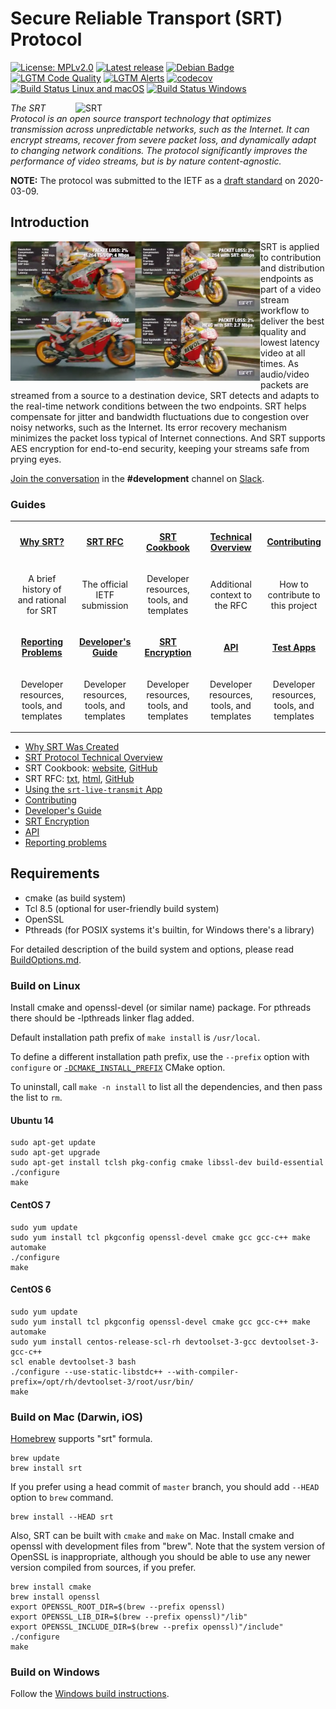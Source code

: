 # Secure Reliable Transport (SRT) Protocol

[![License: MPLv2.0][license-badge]](./LICENSE) [![Latest release][release-badge]][github releases] [![Debian Badge][debian-badge]][debian-package] [![LGTM Code Quality][lgtm-quality-badge]][lgtm-project] [![LGTM Alerts][lgtm-alerts-badge]][lgtm-project] [![codecov][codecov-badge]][codecov-project] [![Build Status Linux and macOS][travis-badge]][travis] [![Build Status Windows][appveyor-badge]][appveyor]

<a href="http://srtalliance.org/">
    <img align="right" alt="SRT" src="http://www.srtalliance.org/wp-content/uploads/SRT_text_hor_logo_grey.png" width="400"/>
</a>

*The SRT Protocol is an open source transport technology that optimizes
transmission across unpredictable networks, such as the Internet. It can
encrypt streams, recover from severe packet loss, and dynamically adapt
to changing network conditions. The protocol significantly improves the
performance of video streams, but is by nature content-agnostic.*

**NOTE:** The protocol was submitted to the IETF
as a [draft standard](https://tools.ietf.org/html/draft-sharabayko-mops-srt-00) on 2020-03-09.

## Introduction



<img align="left" alt="SRT Quad Screen Video Comparison" src="https://github.com/stevomatthews/srt/blob/master/docs/images/SRT_QuadScreenVideoComparison.png" width="400"/>

SRT is applied to contribution and distribution endpoints as part of a video stream workflow to deliver the best quality and lowest latency video at all times. As audio/video packets are streamed from a source to a destination device, SRT detects and adapts to the real-time network conditions between the two endpoints. SRT helps compensate for jitter and bandwidth fluctuations due to congestion over noisy networks, such as the Internet. Its error recovery mechanism minimizes the packet loss typical of Internet connections. And SRT supports AES encryption for end-to-end security, keeping your streams safe from prying eyes.

[Join the conversation](https://slackin-srtalliance.azurewebsites.net/) in the **#development** channel on [Slack](https://srtalliance.slack.com).

### Guides

<table>
  <tr>
    <td style="width:20%">
      <p align="center" valign="middle"><a href="https://github.com/Haivision/srt/blob/master/docs/why-srt-was-created.md"><b>Why SRT?</b></a></p>
    </td>
    <td style="width:20%">
      <p align="center" valign="middle"><a href="https://github.com/Haivision/srt-rfc"><b>SRT RFC</b></a></p>
    </td>
    <td style="width:20%">
      <p align="center" valign="middle"><a href="https://srtlab.github.io/srt-cookbook"><b>SRT Cookbook</b></a></p>
    </td>
    <td style="width:20%">
      <p align="center" valign="middle"><a href="https://github.com/Haivision/srt/files/2489142/SRT_Protocol_TechnicalOverview_DRAFT_2018-10-17.pdf"><b>Technical Overview</b></a></p>
    </td>
    <td style="width:20%">
      <p align="center" valign="middle"><a href="https://github.com/Haivision/srt/blob/master/CONTRIBUTING.md"><b>Contributing</b></a></p>
    </td>
  </tr>
  <tr>
    <td style="width:20%">
      <p align="center">A brief history of and rational for SRT</p>
    </td>
    <td style="width:20%">
      <p align="center">The official IETF submission</p>
    </td>
    <td style="width:20%">
      <p align="center">Developer resources, tools, and templates</p>
    </td>
    <td style="width:20%">
      <p align="center">Additional context to the RFC</p>
    </td>
    <td style="width:20%">
      <p align="center">How to contribute to this project</p>
    </td>
  </tr>
  <tr>
    <td style="width:20%">
      <p align="center"><a href="https://github.com/Haivision/srt/blob/master/docs/reporting.md"><b>Reporting Problems</b></a></p>
    </td>
    <td style="width:20%">
      <p align="center"><a href="https://github.com/Haivision/srt/blob/master/docs/DevelopersGuide.md"><b>Developer's Guide</b></a></p>
    </td>
    <td style="width:20%">
      <p align="center"><a href="https://github.com/Haivision/srt/blob/master/docs/encryption.md"><b>SRT Encryption</b></a></p>
    </td>
    <td style="width:20%">
      <p align="center"><a href="https://github.com/Haivision/srt/blob/master/docs/API.md"><b>API</b></a></p>
    </td>
    <td style="width:20%">
      <p align="center"><a href="https://github.com/Haivision/srt/blob/master/docs/srt-live-transmit.md"><b>Test Apps</b></a></p>
    </td>
  </tr>
  <tr>
    <td style="width:20%">
      <p align="center">Developer resources, tools, and templates</p>
    </td>
    <td style="width:20%">
      <p align="center">Developer resources, tools, and templates</p>
    </td>
    <td style="width:20%">
      <p align="center">Developer resources, tools, and templates</p>
    </td>
    <td style="width:20%">
      <p align="center">Developer resources, tools, and templates</p>
    </td>
    <td style="width:20%">
      <p align="center">Developer resources, tools, and templates</p>
    </td>
  </tr>
</table>

* [Why SRT Was Created](docs/why-srt-was-created.md)
* [SRT Protocol Technical Overview](https://github.com/Haivision/srt/files/2489142/SRT_Protocol_TechnicalOverview_DRAFT_2018-10-17.pdf)
* SRT Cookbook: [website](https://srtlab.github.io/srt-cookbook), [GitHub](https://github.com/SRTLab/srt-cookbook)
* SRT RFC: [txt](https://haivision.github.io/srt-rfc/draft-sharabayko-mops-srt.txt), [html](https://haivision.github.io/srt-rfc/draft-sharabayko-mops-srt.html), [GitHub](https://github.com/Haivision/srt-rfc)
* [Using the `srt-live-transmit` App](docs/srt-live-transmit.md)
* [Contributing](CONTRIBUTING.md)
* [Developer's Guide](docs/DevelopersGuide.md)
* [SRT Encryption](docs/encryption.md)
* [API](docs/API.md)
* [Reporting problems](docs/reporting.md)

## Requirements

* cmake (as build system)
* Tcl 8.5 (optional for user-friendly build system)
* OpenSSL
* Pthreads (for POSIX systems it's builtin, for Windows there's a library)

For detailed description of the build system and options, please read [BuildOptions.md](docs/BuildOptions.md).

### Build on Linux

Install cmake and openssl-devel (or similar name) package. For pthreads
there should be -lpthreads linker flag added.

Default installation path prefix of `make install` is `/usr/local`.

To define a different installation path prefix, use the `--prefix` option with `configure`
or [`-DCMAKE_INSTALL_PREFIX`](https://cmake.org/cmake/help/v3.0/variable/CMAKE_INSTALL_PREFIX.html) CMake option.

To uninstall, call `make -n install` to list all the dependencies, and then pass the list to `rm`.

#### Ubuntu 14

```shell
sudo apt-get update
sudo apt-get upgrade
sudo apt-get install tclsh pkg-config cmake libssl-dev build-essential
./configure
make
```

#### CentOS 7

```shell
sudo yum update
sudo yum install tcl pkgconfig openssl-devel cmake gcc gcc-c++ make automake
./configure
make
```

#### CentOS 6

```shell
sudo yum update
sudo yum install tcl pkgconfig openssl-devel cmake gcc gcc-c++ make automake
sudo yum install centos-release-scl-rh devtoolset-3-gcc devtoolset-3-gcc-c++
scl enable devtoolset-3 bash
./configure --use-static-libstdc++ --with-compiler-prefix=/opt/rh/devtoolset-3/root/usr/bin/
make
```

### Build on Mac (Darwin, iOS)

[Homebrew](https://brew.sh/) supports "srt" formula.

```shell
brew update
brew install srt
```

If you prefer using a head commit of `master` branch, you should add `--HEAD` option
to `brew` command.

```shell
brew install --HEAD srt
```

Also, SRT can be built with `cmake` and `make` on Mac.
Install cmake and openssl with development files from "brew". Note that the
system version of OpenSSL is inappropriate, although you should be able to
use any newer version compiled from sources, if you prefer.

```shell
brew install cmake
brew install openssl
export OPENSSL_ROOT_DIR=$(brew --prefix openssl)
export OPENSSL_LIB_DIR=$(brew --prefix openssl)"/lib"
export OPENSSL_INCLUDE_DIR=$(brew --prefix openssl)"/include"
./configure
make
```

### Build on Windows

Follow the [Windows build instructions](docs/build-win.md).

[appveyor-badge]: https://img.shields.io/appveyor/ci/Haivision/srt/master.svg?label=Windows
[appveyor]: https://ci.appveyor.com/project/Haivision/srt
[travis-badge]: https://img.shields.io/travis/Haivision/srt/master.svg?label=Linux/macOS
[travis]: https://travis-ci.org/Haivision/srt
[license-badge]: https://img.shields.io/badge/License-MPLv2.0-blue

[lgtm-alerts-badge]: https://img.shields.io/lgtm/alerts/github/Haivision/srt
[lgtm-quality-badge]: https://img.shields.io/lgtm/grade/cpp/github/Haivision/srt
[lgtm-project]: https://lgtm.com/projects/g/Haivision/srt/

[codecov-project]: https://codecov.io/gh/haivision/srt
[codecov-badge]: https://codecov.io/gh/haivision/srt/branch/master/graph/badge.svg

[github releases]: https://github.com/Haivision/srt/releases
[release-badge]: https://img.shields.io/github/release/Haivision/srt.svg

[debian-badge]: https://badges.debian.net/badges/debian/testing/libsrt1/version.svg
[debian-package]: https://packages.debian.org/testing/libsrt1
